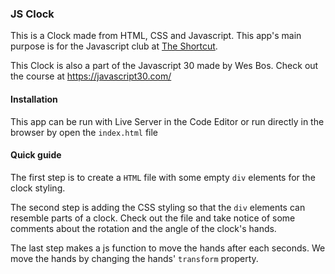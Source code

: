 ### JS Clock

This is a Clock made from HTML, CSS and Javascript. This app's main purpose is for the Javascript club at [The Shortcut](https://theshortcut.org/).

This Clock is also a part of the Javascript 30 made by Wes Bos. Check out the course at https://javascript30.com/

#### Installation

This app can be run with Live Server in the Code Editor or run directly in the browser by open the `index.html` file

#### Quick guide

The first step is to create a `HTML` file with some empty `div` elements for the clock styling.

The second step is adding the CSS styling so that the `div` elements can resemble parts of a clock. Check out the file and take notice of some comments about the rotation and the angle of the clock's hands.

The last step makes a js function to move the hands after each seconds. We move the hands by changing the hands' `transform` property.
